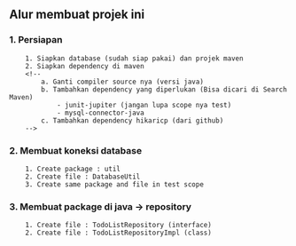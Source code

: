 ## Alur membuat projek ini

### 1. Persiapan
```
    1. Siapkan database (sudah siap pakai) dan projek maven
    2. Siapkan dependency di maven
    <!--
        a. Ganti compiler source nya (versi java)
        b. Tambahkan dependency yang diperlukan (Bisa dicari di Search Maven)
            - junit-jupiter (jangan lupa scope nya test)
            - mysql-connector-java
        c. Tambahkan dependency hikaricp (dari github)
    -->
```
### 2. Membuat koneksi database
```
    1. Create package : util
    2. Create file : DatabaseUtil
    3. Create same package and file in test scope
```
### 3. Membuat package di java -> repository
```
    1. Create file : TodoListRepository (interface)
    2. Create file : TodoListRepositoryImpl (class)
```